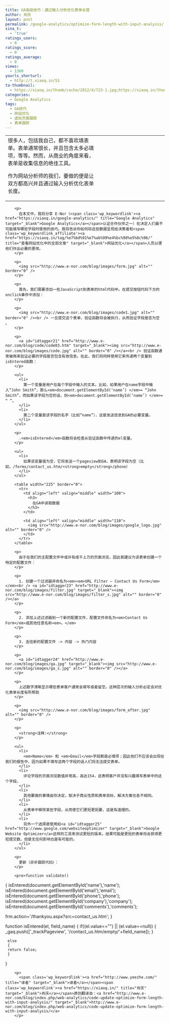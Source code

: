 ```yaml
---
title: GA高级技巧：通过输入分析优化表单长度
author: 肖庆
layout: post
permalink: /google-analytics/optimize-form-length-with-input-analysis/
sina_t:
  - 'true'
ratings_users:
  - 0
ratings_score:
  - 0
ratings_average:
  - 0
views:
  - 1360
yourls_shorturl:
  - http://t.xiaoq.in/51
ta-thumbnail:
  - https://xiaoq.in/thumb/cache/2012/4/723-1.jpg;https://xiaoq.in/thumb/cache/2012/4/723-2.jpg;https://xiaoq.in/thumb/cache/2012/4/723-3.jpg;https://xiaoq.in/thumb/cache/2012/4/723-4.jpg;https://xiaoq.in/thumb/cache/2012/4/723-5.jpg;https://xiaoq.in/thumb/cache/2012/4/723-6.jpg;
categories:
  - Google Analytics
tags:
  - GA技巧
  - 网站优化
  - 虚拟页面跟踪
  - 表单跟踪
---
```

<table width="490" border="0">
  <tr>
    <td align="left" valign="middle" width="60%">
      很多人，包括我自己，都不喜欢填表单。表单通常很长，并且包含太多必填项，等等。然而，从商业的角度来看，表单是收集信息的绝佳工具。</p> <p>
        作为网站分析师的我们，要做的便是让双方都高兴并且通过输入分析优化表单长度。</td> <td align="center" width="40%">
          <img src="http://www.e-nor.com/blog/images/frustration.jpg" alt="" border="0" />
        </td></tr> </tbody> </table> 
        
        <p>
          在本文中，我将分享 E-Nor（<span class='wp_keywordlink'><a href="https://xiaoq.in/google-analytics/" title="Google Analytics" target="_blank">Google Analytics</a></span>认证合作伙伴之一）在决定人们最不可能填写哪些字段时使用的技巧。我将告诉你如何将这些数据呈现给决策者和<span class='wp_keywordlink_affiliate'><a href="https://xiaoq.in/tag/%e7%bd%91%e7%ab%99%e4%bc%98%e5%8c%96/" title="查看网站优化中的全部文章" target="_blank">网站优化</a></span>人员以便他们作出必要的更改。
        </p>
        
        <p>
          <img src="http://www.e-nor.com/blog/images/form.jpg" alt="" border="0" />
        </p>
        
        <p>
          首先，我们需要添加一些JavaScript到表单的html代码中。在提交按钮代码下方的onclick事件中添加：
        </p>
        
        <p>
          <img src="http://www.e-nor.com/blog/images/code1.jpg" alt="" border="0" /><br /> 一旦提交这个表单，验证函数将会被执行，从而验证字段是否为空 。
        </p>
        
        <p>
          <a id="idtagger21" href="http://www.e-nor.com/blog/code/code03.htm" target="_blank"><img src="http://www.e-nor.com/blog/images/code.jpg" alt="" border="0" /></a><br /> 验证函数通常被用来验证必要的字段是否包含有效信息。在此，我们将同样使用它来传递两个变量到isEntered函数：
        </p>
        
        <ul>
          <li>
            第一个变量是用户在每个字段中输入的文本。比如，如果用户在name字段中输入“John Smith”，那么<em>document.getElementById(‘name’) </em>= “John Smith”，而如果该字段为空的话，则<em>document.getElementById(‘name’) </em>= “ ”。
          </li>
          <li>
            第二个变量是该字段的名字（比如“name”），这是发送信息到GA的必要变量。
          </li>
        </ul>
        
        <p>
          .<em>isEntered</em>函数将会检查从验证函数中传递的el变量。
        </p>
        
        <ul>
          <li>
            如果该变量值为空，它将发送一个pageview到GA，表明该字段为空（比如，/forms/contact_us.htm/<strong>empty</strong>/phone）
          </li>
        </ul>
        
        <table width="225" border="0">
          <tr>
            <td align="left" valign="middle" width="100">
              <h3>
                在GA中读取数据
              </h3>
            </td>
            
            <td align="left" valign="middle" width="110">
              <img src="http://www.e-nor.com/blog/images/google_logo.jpg" alt="" border="0" />
            </td>
          </tr>
        </table>
        
        <p>
          由于在我们的主配置文件中或许有成千上万的页面浏览，因此我建议为该表单创建一个特定的配置文件：
        </p>
        
        <p>
          1. 创建一个过滤器并命名为<em><em>URL Filter – Contact Us Form</em></em><br /> <a id="idtagger23" href="http://www.e-nor.com/blog/images/filter.jpg" target="_blank"><img src="http://www.e-nor.com/blog/images/filter_s.jpg" alt="" border="0" /></a>
        </p>
        
        <p>
          2. 添加上述过滤器到一个新的配置文件，配置文件命名为<em>Contact Us Form</em>或其他任意名称<em>。</em>
        </p>
        
        <p>
          3. 去往新的配置文件 -> 内容 -> 热门内容
        </p>
        
        <p>
          <a id="idtagger24" href="http://www.e-nor.com/blog/images/ga.jpg" target="_blank"><img src="http://www.e-nor.com/blog/images/ga_s.jpg" alt="" border="0" /></a>
        </p>
        
        <p>
          上述数字清晰显示哪些表单客户通常会填写或者留空。这种层次的输入分析必定会对优化表单长度有所帮助
        </p>
        
        <p>
          <img src="http://www.e-nor.com/blog/images/form_after.jpg" alt="" border="0" />
        </p>
        
        <p>
          <strong>注释:</strong>
        </p>
        
        <ul>
          <li>
            <em>Name</em> 和 <em>Email</em>字段都是必填项；因此他们不应该会出现在我们的报告中，因为如果不填写这两个字段的话人们将无法提交表单。
          </li>
          <li>
            评论字段的页面浏览数值非常高，高达154，这表明客户并没有兴趣填写表单中的这个字段。
          </li>
          <li>
            其他要做的事情由你决定，取决于商业性质和表单目标，解决方案也各不相同。
          </li>
          <li>
            从表单中移除某些字段，从而使它们更短更扼要，这是有道理的。
          </li>
          <li>
            另外一个选择是使用如<a id="idtagger25" href="http://www.google.com/websiteoptimizer" target="_blank">Google Website Optimizer</a>这样的工具来测试更短的版本。结果可能是更短的表单将会获得更短提交数，但是无任何影响也是有可能的。
          </li>
        </ul>
        
        <p>
          更新（异步跟踪代码）：
        </p>
        
        <pre>function validate()
{
isEntered(document.getElementById('name'),'name');
isEntered(document.getElementById('email'),'email');
isEntered(document.getElementById('phone'),'phone');
isEntered(document.getElementById('company'),'company');
isEntered(document.getElementById('comments'),'comments');

frm.action='/thankyou.aspx?src=contact_us.htm';
} 

function isEntered(el, field_name)
{
     if((el.value=="") || (el.value==null))
     {
	 _gaq.push(['_trackPageview', '/contact_us.htm/empty/'+field_name]);
     }

     else
     {
     return false;
     }
}</pre>
        
        <p>
          <span class='wp_keywordlink'><a href="http://www.yeezhe.com/" title="译者" target="_blank">译者</a></span><span class='wp_keywordlink'><a href="https://xiaoq.in/" title="肖庆" target="_blank">肖庆</a></span>原创翻译自：<a href="http://www.e-nor.com/blog/index.php/web-analytics/code-update-optimize-form-length-with-input-analysis/" target="_blank">http://www.e-nor.com/blog/index.php/web-analytics/code-update-optimize-form-length-with-input-analysis/</a>
        </p>